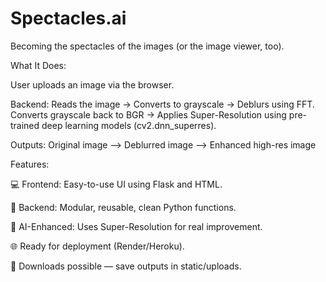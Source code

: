 # Spectacles.ai
 Becoming the spectacles of the images (or the image viewer, too).

What It Does:

User uploads an image via the browser.

Backend: Reads the image → Converts to grayscale → Deblurs using FFT. Converts grayscale back to BGR → Applies Super-Resolution using pre-trained deep learning models (cv2.dnn_superres).

Outputs: Original image --> Deblurred image --> Enhanced high-res image

Features:

💻 Frontend: Easy-to-use UI using Flask and HTML.

🧠 Backend: Modular, reusable, clean Python functions.

🚀 AI-Enhanced: Uses Super-Resolution for real improvement.

🌐 Ready for deployment (Render/Heroku).

📂 Downloads possible — save outputs in static/uploads.
